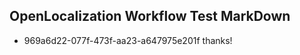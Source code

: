 ## OpenLocalization Workflow Test MarkDown
* 969a6d22-077f-473f-aa23-a647975e201f thanks!

<!--HONumber=Jul16_HO2-->


